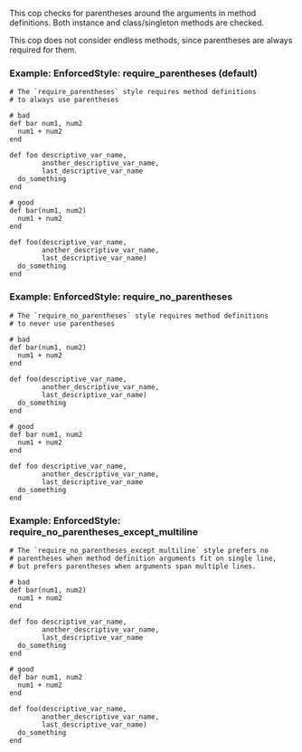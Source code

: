 This cop checks for parentheses around the arguments in method
definitions. Both instance and class/singleton methods are checked.

This cop does not consider endless methods, since parentheses are
always required for them.

### Example: EnforcedStyle: require_parentheses (default)
    # The `require_parentheses` style requires method definitions
    # to always use parentheses

    # bad
    def bar num1, num2
      num1 + num2
    end

    def foo descriptive_var_name,
            another_descriptive_var_name,
            last_descriptive_var_name
      do_something
    end

    # good
    def bar(num1, num2)
      num1 + num2
    end

    def foo(descriptive_var_name,
            another_descriptive_var_name,
            last_descriptive_var_name)
      do_something
    end

### Example: EnforcedStyle: require_no_parentheses
    # The `require_no_parentheses` style requires method definitions
    # to never use parentheses

    # bad
    def bar(num1, num2)
      num1 + num2
    end

    def foo(descriptive_var_name,
            another_descriptive_var_name,
            last_descriptive_var_name)
      do_something
    end

    # good
    def bar num1, num2
      num1 + num2
    end

    def foo descriptive_var_name,
            another_descriptive_var_name,
            last_descriptive_var_name
      do_something
    end

### Example: EnforcedStyle: require_no_parentheses_except_multiline
    # The `require_no_parentheses_except_multiline` style prefers no
    # parentheses when method definition arguments fit on single line,
    # but prefers parentheses when arguments span multiple lines.

    # bad
    def bar(num1, num2)
      num1 + num2
    end

    def foo descriptive_var_name,
            another_descriptive_var_name,
            last_descriptive_var_name
      do_something
    end

    # good
    def bar num1, num2
      num1 + num2
    end

    def foo(descriptive_var_name,
            another_descriptive_var_name,
            last_descriptive_var_name)
      do_something
    end